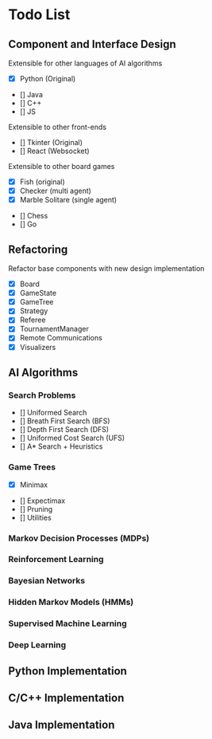 # Todo List

## Component and Interface Design

Extensible for other languages of AI algorithms

- [x] Python (Original)
- [] Java
- [] C++
- [] JS

Extensible to other front-ends

- [] Tkinter (Original)
- [] React (Websocket)

Extensible to other board games

- [x] Fish (original)
- [x] Checker (multi agent)
- [x] Marble Solitare (single agent)
- [] Chess
- [] Go

## Refactoring

Refactor base components with new design implementation

- [x] Board
- [x] GameState
- [x] GameTree
- [x] Strategy
- [x] Referee
- [x] TournamentManager
- [x] Remote Communications
- [x] Visualizers

## AI Algorithms

### Search Problems

- [] Uniformed Search
- [] Breath First Search (BFS)
- [] Depth First Search (DFS)
- [] Uniformed Cost Search (UFS)
- [] A* Search + Heuristics

### Game Trees

- [x] Minimax
- [] Expectimax
- [] Pruning
- [] Utilities

### Markov Decision Processes (MDPs)

### Reinforcement Learning

### Bayesian Networks

### Hidden Markov Models (HMMs)

### Supervised Machine Learning

### Deep Learning

## Python Implementation

## C/C++ Implementation

## Java Implementation
